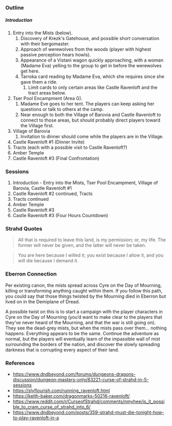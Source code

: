 

### Outline

##### Introduction

1. Entry into the Mists (below).
	1. Discovery of Krezk's Gatehouse, and possible short conversation with their bergomaster.
	2. Approach of werewolves from the woods (player with highest passive perception hears howls).
	2. Appearance of a Vistani wagon quickly approaching, with a woman (Madame Eva) yelling to the group to get in before the werewolves get here.
	3. Tarroka card reading by Madame Eva, which she requires since she gave them a ride.
		1. Limit cards to only certain areas like Castle Ravenloft and the tract areas below.
2. Tser Pool Encampment (Area G).
	1. Madame Eve goes to her tent. The players can keep asking her questions or talk to others at the camp.
	2. Near enough to both the Village of Barovia and Castle Ravenloft to connect to those areas, but should probably direct players toward the Village first.
3. Village of Barovia
	1. Invitation to dinner should come while the players are in the Village.
4. Castle Ravenloft #1 (Dinner Invite)
5. Tracts (each with a possible visit to Castle Ravenloft?)
6. Amber Temple
7. Castle Ravenloft #3 (Final Confrontation)


### Sessions

1. Introduction - Entry into the Mists, Tser Pool Encampment, Village of Barovia, Castle Ravenloft #1
2. Castle Ravenloft #2 continued, Tracts
3. Tracts continued
4. Amber Temple
5. Castle Ravenloft #3
6. Castle Ravenloft #3 (Four Hours Countdown)

### Strahd Quotes

>All that is required to leave this land, is my permission; or, my life. The former will never be given, and the latter will never be taken.

>You are here because I willed it; you exist because I allow it, and you will die because I demand it.

### Eberron Connection

Per existing canon, the mists spread across Cyre on the Day of Mourning, killing or transforming anything caught within them. If you follow this path, you could say that those things twisted by the Mourning died in Eberron but lived on in the Demiplane of Dread.

A possible twist on this is to start a campaign with the player characters in Cyre on the Day of Mourning (you’d want to make clear to the players that they’ve never heard of the Mourning, and that the war is still going on). They see the dead-grey mists, but when the mists pass over them… nothing happens. Everything appears to be the same. Continue the adventure as normal, but the players will eventually learn of the impassible wall of mist surrounding the borders of the nation, and discover the slowly spreading darkness that is corrupting every aspect of their land.

### References

* https://www.dndbeyond.com/forums/dungeons-dragons-discussion/dungeon-masters-only/83221-curse-of-strahd-in-5-sessions
* https://slyflourish.com/running_ravenloft.html
* https://keith-baker.com/dragonmarks-50216-ravenloft/
* https://www.reddit.com/r/CurseofStrahd/comments/nmyhee/is_it_possible_to_cram_curse_of_strahd_into_6/
* https://www.dndbeyond.com/posts/359-strahd-must-die-tonight-how-to-play-ravenloft-in-a
